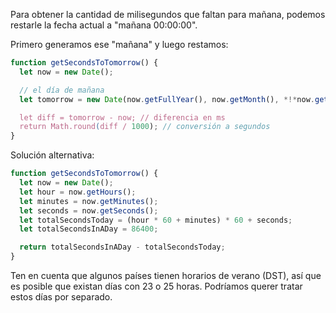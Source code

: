 Para obtener la cantidad de milisegundos que faltan para mañana, podemos restarle la fecha actual a "mañana 00:00:00".

Primero generamos ese "mañana" y luego restamos:

```js run
function getSecondsToTomorrow() {
  let now = new Date();

  // el día de mañana
  let tomorrow = new Date(now.getFullYear(), now.getMonth(), *!*now.getDate()+1*/!*);

  let diff = tomorrow - now; // diferencia en ms
  return Math.round(diff / 1000); // conversión a segundos
}
```

Solución alternativa:

```js run
function getSecondsToTomorrow() {
  let now = new Date();
  let hour = now.getHours();
  let minutes = now.getMinutes();
  let seconds = now.getSeconds();
  let totalSecondsToday = (hour * 60 + minutes) * 60 + seconds;
  let totalSecondsInADay = 86400;

  return totalSecondsInADay - totalSecondsToday;
}
```

Ten en cuenta que algunos países tienen horarios de verano (DST), así que es posible que existan días con 23 o 25 horas. Podríamos querer tratar estos días por separado.
